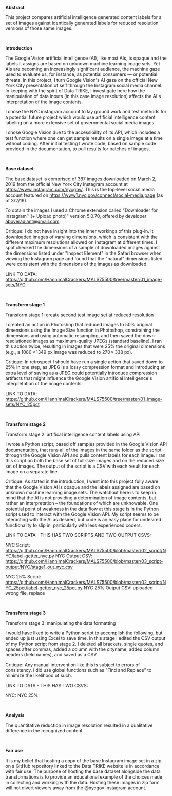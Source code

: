 ****Abstract****

This project compares artificial intelligence generated content labels for a set of images against identically generated labels for reduced resolution versions of those same images.


<br>

****Introduction****

The Google Vision artificial intelligence (AI), like most AIs, is opaque and the labels it assigns are based on unknown machine learning image sets. Yet AIs are becoming an increasingly significant audience, the machine gaze used to evaluate us, for instance, as potential consumers — or potential threats. In this project, I turn Google Vision's AI gaze on the official New York City presentation of self through the Instagram social media channel. In keeping with the spirit of Data TRIKE, I investigate here how the manipulation of data inputs (in this case image resolution) affects the AI's interpretation of the image contents.

I chose the NYC instagram account to lay ground work and test methods for a potential future project which would use artificial intelligence content labeling on a more extensive set of governmental social media images.

I chose Google Vision due to the accessibility of its API, which includes a test function where one can get sample results on a single image at a time without coding. After initial testing I wrote code, based on sample code provided in the documentation, to pull results for batches of images.


<br>

****Base dataset****

The base dataset is comprised of 387 images downloaded on March 2, 2019 from the official New York City Instagram account at https://www.instagram.com/nycgov/. This is the top-level social media account featured on https://www1.nyc.gov/connect/social-media.page (as of 3/2/19).

To obtain the images I used a Chrome extension called "Downloader for Instagram™ (+ Upload photo)" version 5.0.70, offered by developer aboveradiant@gmail.com. 

Critique: I do not have insight into the inner workings of this plug-in. It downloaded images of varying dimensions, which is consistent with the different maximum resolutions allowed on Instagram at different times. I spot checked the dimensions of a sample of downloaded images against the dimensions listed under "Inspect Element" in the Safari browser when viewing the Instagram page and found that the "natural" dimensions listed were consistent with the dimensions of the images as downloaded.

LINK TO DATA: https://github.com/HannimalCrackers/MALS75500/tree/master/01_image-sets/NYC


<br>

****Transform stage 1****

Transform stage 1: create second test image set at reduced resolution

I created an action in Photoshop that reduced images to 50% original dimensions using the Image Size function in Photoshop, constraining the dimensions and using automatic resampling, and then saved the down-resolutioned images as maximum-quality JPEGs (standard baseline). I ran this action twice, resulting in images that were 25% the original dimensions (e.g., a 1080 × 1349 px image was reduced to 270 × 338 px).

Critique: In retrospect I should have run a single action that saved down to 25% in one step, as JPEG is a lossy compression format and introducing an extra level of saving as a JPEG could potentially introduce compression artifacts that might influence the Google Vision artificial intelligence's interpretation of the image contents.

LINK TO DATA: https://github.com/HannimalCrackers/MALS75500/tree/master/01_image-sets/NYC_25pct


<br>

****Transform stage 2****

Transform stage 2: artifical intelligence content labels using API

I wrote a Python script, based off samples provided in the Google Vision API documentation, that runs all of the images in the same folder as the script through the Google Vision API and pulls content labels for each image. I ran this script on both the base set of full-size images and on the reduced size set of images. The output of the script is a CSV with each result for each image on a separate line.


Critique: As stated in the introduction, I went into this project fully aware that the Google Vision AI is opaque and the labels assigned are based on unknown machine learning image sets. The watchout here is to keep in mind that the AI is not providing a determination of image contents, but rather an interpretation – the foundations of which are unknowable. One potential point of weakness in the data flow at this stage is in the Python script used to interact with the Google Vision API. My script seems to be interacting with the AI as desired, but code is an easy place for undesired functionality to slip in, particularly with less experienced coders.

LINK TO DATA - THIS HAS TWO SCRIPTS AND TWO OUTPUT CSVS:

NYC Script: https://github.com/HannimalCrackers/MALS75500/blob/master/02_script/NYC/label-getter_nyc.py
NYC Output CSV: https://github.com/HannimalCrackers/MALS75500/blob/master/03_script-output/NYC/stage1_out_nyc.csv

NYC 25% Script: https://github.com/HannimalCrackers/MALS75500/blob/master/02_script/NYC_25pct/label-getter_nyc_25pct.py
NYC 25% Output CSV: uploaded wrong file, replace

<br>

****Transform stage 3****

Transform stage 3: manipulating the data formatting

I would have liked to write a Python script to accomplish the following, but ended up just using Excel to save time. In this stage I edited the CSV output of my Python script from stage 2. I deleted all brackets, single quotes, and spaces after commas, added a column with the cityname, added column headers (field names), and saved as a CSV.

Critique: Any manual intervention like this is subject to errors of consistency. I did use global functions such as "Find and Replace" to minimize the likelihood of such.

LINK TO DATA - THIS HAS TWO CSVS:

NYC:
NYC 25%: 


<br>

****Analysis****

The quantitative reduction in image resolution resulted in a qualitative difference in the recognized content.


<br>

****Fair use****

It is my belief that hosting a copy of the base Instagram image set in a zip on a GitHub repository linked to the Data TRIKE website is in accordance with fair use. The purpose of hosting the base dataset alongside the data transformations is to provide an educational example of the choices made in collecting and working with the data. Hosting these images in zip form will not divert viewers away from the @nycgov Instagram account.
